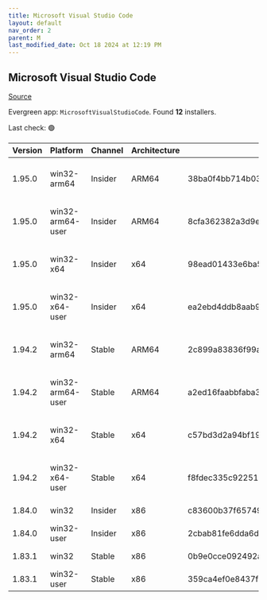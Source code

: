 ```yaml
---
title: Microsoft Visual Studio Code
layout: default
nav_order: 2
parent: M
last_modified_date: Oct 18 2024 at 12:19 PM
---
```


## Microsoft Visual Studio Code

[Source](https://code.visualstudio.com)

Evergreen app: `MicrosoftVisualStudioCode`. Found **12** installers.

Last check: 🟢

| Version | Platform         | Channel | Architecture | Sha256                                                           | URI                                                                                                                                                                                                                                                                                                            |
| ------- | ---------------- | ------- | ------------ | ---------------------------------------------------------------- | -------------------------------------------------------------------------------------------------------------------------------------------------------------------------------------------------------------------------------------------------------------------------------------------------------------- |
| 1.95.0  | win32-arm64      | Insider | ARM64        | 38ba0f4bb714b033a213d4303f20fbbe93a27cc819e5734d9cb031e69459ebd4 | [https://vscode.download.prss.microsoft.com/dbazure/download/insider/c85acdad6b679973c79b01a38afa91448c705c1c/VSCodeSetup-arm64-1.95.0-insider.exe](https://vscode.download.prss.microsoft.com/dbazure/download/insider/c85acdad6b679973c79b01a38afa91448c705c1c/VSCodeSetup-arm64-1.95.0-insider.exe)         |
| 1.95.0  | win32-arm64-user | Insider | ARM64        | 8cfa362382a3d9ebee58c8ba6065235d1b0712238451d09df71a00448b3cd251 | [https://vscode.download.prss.microsoft.com/dbazure/download/insider/c85acdad6b679973c79b01a38afa91448c705c1c/VSCodeUserSetup-arm64-1.95.0-insider.exe](https://vscode.download.prss.microsoft.com/dbazure/download/insider/c85acdad6b679973c79b01a38afa91448c705c1c/VSCodeUserSetup-arm64-1.95.0-insider.exe) |
| 1.95.0  | win32-x64        | Insider | x64          | 98ead01433e6ba58a8ea81e76822abbd456d1e352cf9259fbecc54f978edfc06 | [https://vscode.download.prss.microsoft.com/dbazure/download/insider/c85acdad6b679973c79b01a38afa91448c705c1c/VSCodeSetup-x64-1.95.0-insider.exe](https://vscode.download.prss.microsoft.com/dbazure/download/insider/c85acdad6b679973c79b01a38afa91448c705c1c/VSCodeSetup-x64-1.95.0-insider.exe)             |
| 1.95.0  | win32-x64-user   | Insider | x64          | ea2ebd4ddb8aab93d86a8fe4a7631a861b07163ad23e30f53cbaa3ee6af9f864 | [https://vscode.download.prss.microsoft.com/dbazure/download/insider/c85acdad6b679973c79b01a38afa91448c705c1c/VSCodeUserSetup-x64-1.95.0-insider.exe](https://vscode.download.prss.microsoft.com/dbazure/download/insider/c85acdad6b679973c79b01a38afa91448c705c1c/VSCodeUserSetup-x64-1.95.0-insider.exe)     |
| 1.94.2  | win32-arm64      | Stable  | ARM64        | 2c899a83836f99afd7d44044567b5a5a902d348cbb0c45660a33880f644a1d57 | [https://vscode.download.prss.microsoft.com/dbazure/download/stable/384ff7382de624fb94dbaf6da11977bba1ecd427/VSCodeSetup-arm64-1.94.2.exe](https://vscode.download.prss.microsoft.com/dbazure/download/stable/384ff7382de624fb94dbaf6da11977bba1ecd427/VSCodeSetup-arm64-1.94.2.exe)                           |
| 1.94.2  | win32-arm64-user | Stable  | ARM64        | a2ed16faabbfaba3f3c4bd0faf2600aa7a7e96f1d0734fcb838902a7fc97eb4c | [https://vscode.download.prss.microsoft.com/dbazure/download/stable/384ff7382de624fb94dbaf6da11977bba1ecd427/VSCodeUserSetup-arm64-1.94.2.exe](https://vscode.download.prss.microsoft.com/dbazure/download/stable/384ff7382de624fb94dbaf6da11977bba1ecd427/VSCodeUserSetup-arm64-1.94.2.exe)                   |
| 1.94.2  | win32-x64        | Stable  | x64          | c57bd3d2a94bf19b71112636b18a74e50be08348e7b164b34f9b05ec4c2f7622 | [https://vscode.download.prss.microsoft.com/dbazure/download/stable/384ff7382de624fb94dbaf6da11977bba1ecd427/VSCodeSetup-x64-1.94.2.exe](https://vscode.download.prss.microsoft.com/dbazure/download/stable/384ff7382de624fb94dbaf6da11977bba1ecd427/VSCodeSetup-x64-1.94.2.exe)                               |
| 1.94.2  | win32-x64-user   | Stable  | x64          | f8fdec335c92251d76315bbda3d29d93cd34fff93b6125d5a3bc7781ebee41f2 | [https://vscode.download.prss.microsoft.com/dbazure/download/stable/384ff7382de624fb94dbaf6da11977bba1ecd427/VSCodeUserSetup-x64-1.94.2.exe](https://vscode.download.prss.microsoft.com/dbazure/download/stable/384ff7382de624fb94dbaf6da11977bba1ecd427/VSCodeUserSetup-x64-1.94.2.exe)                       |
| 1.84.0  | win32            | Insider | x86          | c83600b37f65749ea9e16496847bbfd967dece2472cee7d8011ae719e2633c18 | [https://az764295.vo.msecnd.net/insider/0c36b92c82064882a228487040187cfc13669c0f/VSCodeSetup-ia32-1.84.0-insider.exe](https://az764295.vo.msecnd.net/insider/0c36b92c82064882a228487040187cfc13669c0f/VSCodeSetup-ia32-1.84.0-insider.exe)                                                                     |
| 1.84.0  | win32-user       | Insider | x86          | 2cbab81fe6dda6dfb07751707107db95ba7afa0a6ada65a1df78a04eef0aadf5 | [https://az764295.vo.msecnd.net/insider/0c36b92c82064882a228487040187cfc13669c0f/VSCodeUserSetup-ia32-1.84.0-insider.exe](https://az764295.vo.msecnd.net/insider/0c36b92c82064882a228487040187cfc13669c0f/VSCodeUserSetup-ia32-1.84.0-insider.exe)                                                             |
| 1.83.1  | win32            | Stable  | x86          | 0b9e0cce092492a88cdaf12048e3630290944b051f3194c5ca3d6b7012f05e7f | [https://az764295.vo.msecnd.net/stable/a6606b6ca720bca780c2d3c9d4cc3966ff2eca12/VSCodeSetup-ia32-1.83.1.exe](https://az764295.vo.msecnd.net/stable/a6606b6ca720bca780c2d3c9d4cc3966ff2eca12/VSCodeSetup-ia32-1.83.1.exe)                                                                                       |
| 1.83.1  | win32-user       | Stable  | x86          | 359ca4ef0e8437f7e5183a97a9d79834463a3df88bb10c82c48cc2bd53b8a7e5 | [https://az764295.vo.msecnd.net/stable/a6606b6ca720bca780c2d3c9d4cc3966ff2eca12/VSCodeUserSetup-ia32-1.83.1.exe](https://az764295.vo.msecnd.net/stable/a6606b6ca720bca780c2d3c9d4cc3966ff2eca12/VSCodeUserSetup-ia32-1.83.1.exe)                                                                               |
